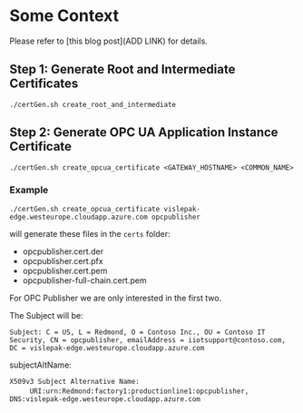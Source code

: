 # Some Context
Please refer to [this blog post](ADD LINK) for details.

## Step 1: Generate Root and Intermediate Certificates

```./certGen.sh create_root_and_intermediate```

## Step 2: Generate OPC UA Application Instance Certificate

```./certGen.sh create_opcua_certificate <GATEWAY_HOSTNAME> <COMMON_NAME>```

### Example

```./certGen.sh create_opcua_certificate vislepak-edge.westeurope.cloudapp.azure.com opcpublisher```

will generate these files in the ```certs``` folder:

- opcpublisher.cert.der
- opcpublisher.cert.pfx
- opcpublisher.cert.pem
- opcpublisher-full-chain.cert.pem

For OPC Publisher we are only interested in the first two.

The Subject will be:

```Subject: C = US, L = Redmond, O = Contoso Inc., OU = Contoso IT Security, CN = opcpublisher, emailAddress = iiotsupport@contoso.com, DC = vislepak-edge.westeurope.cloudapp.azure.com```  

subjectAltName:

```X509v3 Subject Alternative Name:```  
&nbsp;&nbsp;&nbsp;&nbsp;&nbsp;&nbsp;&nbsp;&nbsp;&nbsp;```URI:urn:Redmond:factory1:productionline1:opcpublisher, DNS:vislepak-edge.westeurope.cloudapp.azure.com```


